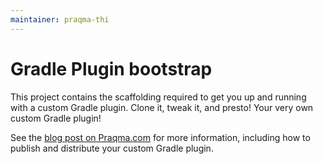 ```yaml
---
maintainer: praqma-thi
---
```


# Gradle Plugin bootstrap

This project contains the scaffolding required to get you up and running with a custom Gradle plugin.
Clone it, tweak it, and presto! Your very own custom Gradle plugin!

See the [blog post on Praqma.com](http://www.praqma.com/stories/gradle-plugin-bootstrap) for more information,
including how to publish and distribute your custom Gradle plugin.

